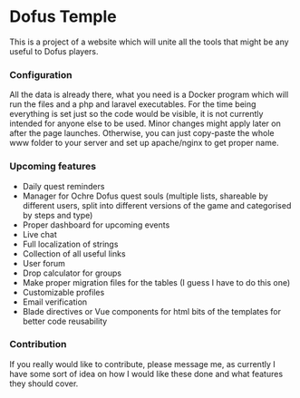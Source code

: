 # Dofus Temple

This is a project of a website which will unite all the tools that might be any useful to Dofus players. 
### Configuration
All the data is already there, what you need is a Docker program which will run the files and a php and laravel executables. For the time being everything is set just so the code would be visible, it is not currently intended for anyone else to be used. Minor changes might apply later on after the page launches.
Otherwise, you can just copy-paste the whole www folder to your server and set up apache/nginx to get proper name.

### Upcoming features

- Daily quest reminders
- Manager for Ochre Dofus quest souls (multiple lists, shareable by different users, split into different versions of the game and categorised by steps and type)
- Proper dashboard for upcoming events
- Live chat
- Full localization of strings
- Collection of all useful links
- User forum
- Drop calculator for groups
- Make proper migration files for the tables (I guess I have to do this one)
- Customizable profiles
- Email verification
- Blade directives or Vue components for html bits of the templates for better code reusability


### Contribution

If you really would like to contribute, please message me, as currently I have some sort of idea on how I would like these done and what features they should cover.
